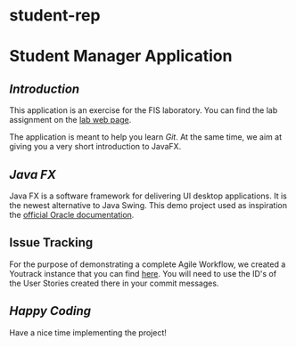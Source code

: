 # student-rep
# **Student Manager Application**

## _Introduction_
This application is an exercise for the FIS laboratory. You can find the lab assignment on the [lab web page](http://labs.cs.upt.ro/~oose/pmwiki.php/FSE/LAB2019).

The application is meant to help you learn _Git_. At the same time, we aim at giving you a very short introduction to JavaFX.

## _Java FX_
Java FX is a software framework for delivering UI desktop applications. It is the newest alternative to Java Swing.
This demo project used as inspiration the [official Oracle documentation](https://docs.oracle.com/javafx/2/get_started/form.htm).

## Issue Tracking
For the purpose of demonstrating a complete Agile Workflow, we created a Youtrack instance that you can find [here](https://upt-fis.myjetbrains.com/youtrack/issues/SM?q=sort%20by:%20Created%20asc). You will need to use the ID's of the User Stories created there in your commit messages.

## _Happy Coding_
Have a nice time implementing the project!

